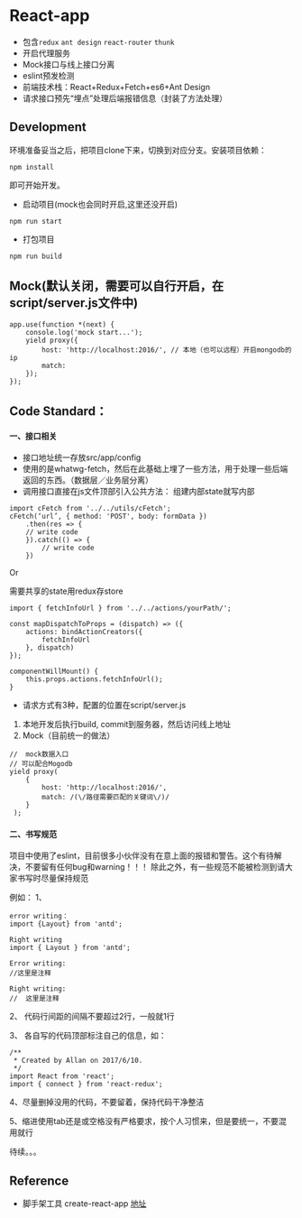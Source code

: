 # React-app

- 包含`redux` `ant design` `react-router` `thunk` 
- 开启代理服务
- Mock接口与线上接口分离
- eslint预发检测
- 前端技术栈：React+Redux+Fetch+es6+Ant Design
- 请求接口预先“埋点”处理后端报错信息（封装了方法处理）

## Development
环境准备妥当之后，把项目clone下来，切换到对应分支。安装项目依赖：
```
npm install
```
即可开始开发。
- 启动项目(mock也会同时开启,这里还没开启)
```
npm run start
```
- 打包项目
```
npm run build
```

## Mock(默认关闭，需要可以自行开启，在script/server.js文件中)
```
app.use(function *(next) {
    console.log('mock start...');
    yield proxy({
        host: 'http://localhost:2016/', // 本地（也可以远程）开启mongodb的ip
        match: 
    });
});
```

## Code Standard：

#### 一、接口相关
* 接口地址统一存放src/app/config
* 使用的是whatwg-fetch，然后在此基础上埋了一些方法，用于处理一些后端返回的东西。（数据层／业务层分离）
* 调用接口直接在js文件顶部引入公共方法：
组建内部state就写内部
```
import cFetch from '../../utils/cFetch';
cFetch(‘url’, { method: 'POST', body: formData })
    .then(res => {
	// write code        
    }).catch(() => {
        // write code
    })
```

Or

需要共享的state用redux存store

```
import { fetchInfoUrl } from '../../actions/yourPath/';

const mapDispatchToProps = (dispatch) => ({
    actions: bindActionCreators({
        fetchInfoUrl
    }, dispatch)
});

componentWillMount() {
    this.props.actions.fetchInfoUrl();
}

```
* 请求方式有3种，配置的位置在script/server.js
1. 本地开发后执行build, commit到服务器，然后访问线上地址
2. Mock（目前统一的做法）
```
//  mock数据入口
// 可以配合Mogodb
yield proxy(
    {
        host: 'http://localhost:2016/',
        match: /(\/路径需要匹配的关键词\/)/
    }
 );
```

#### 二、书写规范
项目中使用了eslint，目前很多小伙伴没有在意上面的报错和警告。这个有待解决，不要留有任何bug和warning！！！
除此之外，有一些规范不能被检测到请大家书写时尽量保持规范

例如：
1、
```
error writing：
import {Layout} from 'antd';

Right writing
import { Layout } from 'antd';

Error writing:
//这里是注释

Right writing:
//  这里是注释
```

2、
代码行间距的间隔不要超过2行，一般就1行

3、
各自写的代码顶部标注自己的信息，如：
```
/**
 * Created by Allan on 2017/6/10.
 */
import React from 'react';
import { connect } from 'react-redux';
```

4、尽量删掉没用的代码，不要留着，保持代码干净整洁

5、缩进使用tab还是或空格没有严格要求，按个人习惯来，但是要统一，不要混用就行

待续。。。


## Reference
- 脚手架工具 create-react-app [地址](https://github.com/facebookincubator/create-react-app)